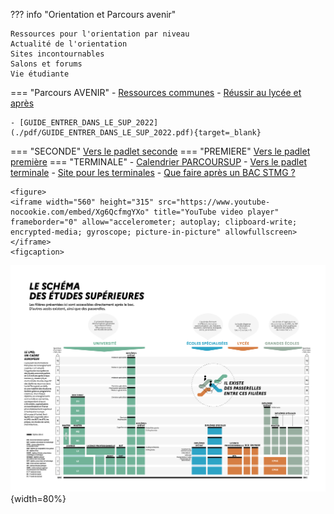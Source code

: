 
??? info "Orientation et Parcours avenir"

    Ressources pour l'orientation par niveau    
    Actualité de l'orientation    
    Sites incontournables  
    Salons et forums  
    Vie étudiante
    
   
=== "Parcours AVENIR"
    - [Ressources communes](https://padlet.com/cdinddmporsmeur/ORI_2020)
    - [Réussir au lycée et après](https://www.education.gouv.fr/reussir-au-lycee/2021-2022-bien-preparer-son-bac-et-son-entree-dans-le-superieur-326326)
    
    - [GUIDE_ENTRER_DANS_LE_SUP_2022](./pdf/GUIDE_ENTRER_DANS_LE_SUP_2022.pdf){target=_blank}
=== "SECONDE"
    [Vers le padlet seconde](https://padlet.com/cdinddmporsmeur/orientation_seconde_2020)
=== "PREMIERE"
    [Vers le padlet première](https://padlet.com/cdinddmporsmeur/orientation_premiere_2020)
=== "TERMINALE"
    - [Calendrier PARCOURSUP](https://www.parcoursup.fr/index.php?desc=calendrier) 
    - [Vers le padlet terminale](https://padlet.com/cdinddmporsmeur/orientation_terminale_2020)
    - [Site pour les terminales](https://ericecmorlaix.github.io/TG_VDC_AP/)
    - [Que faire après un BAC STMG ?](https://padlet.com/cdinddmporsmeur/post_bac_STMG)
    
    
    
    <figure> 
	<iframe width="560" height="315" src="https://www.youtube-nocookie.com/embed/Xg6QcfmgYXo" title="YouTube video player" frameborder="0" allow="accelerometer; autoplay; clipboard-write; encrypted-media; gyroscope; picture-in-picture" allowfullscreen></iframe>
	<figcaption>
	  
   </figure>
   
  
  	
	
	

![Schéma des études supérieures](./images/Schema-des-etudes-superieures-2020-2021.png "info-bulle"){width=80%}

